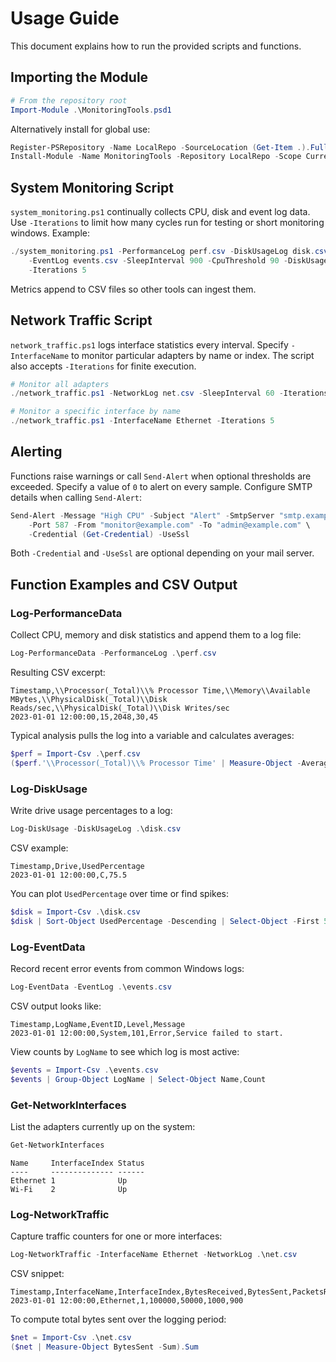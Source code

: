 # Usage Guide

This document explains how to run the provided scripts and functions.

## Importing the Module

```powershell
# From the repository root
Import-Module .\MonitoringTools.psd1
```

Alternatively install for global use:

```powershell
Register-PSRepository -Name LocalRepo -SourceLocation (Get-Item .).FullName -InstallationPolicy Trusted
Install-Module -Name MonitoringTools -Repository LocalRepo -Scope CurrentUser -Force
```

## System Monitoring Script

`system_monitoring.ps1` continually collects CPU, disk and event log data. Use
`-Iterations` to limit how many cycles run for testing or short monitoring
windows. Example:

```powershell
./system_monitoring.ps1 -PerformanceLog perf.csv -DiskUsageLog disk.csv \
    -EventLog events.csv -SleepInterval 900 -CpuThreshold 90 -DiskUsageThreshold 80 \ 
    -Iterations 5
```

Metrics append to CSV files so other tools can ingest them.

## Network Traffic Script

`network_traffic.ps1` logs interface statistics every interval. Specify
`-InterfaceName` to monitor particular adapters by name or index. The script
also accepts `-Iterations` for finite execution.

```powershell
# Monitor all adapters
./network_traffic.ps1 -NetworkLog net.csv -SleepInterval 60 -Iterations 10

# Monitor a specific interface by name
./network_traffic.ps1 -InterfaceName Ethernet -Iterations 5
```

## Alerting

Functions raise warnings or call `Send-Alert` when optional thresholds are
exceeded. Specify a value of `0` to alert on every sample. Configure SMTP details when calling `Send-Alert`:

```powershell
Send-Alert -Message "High CPU" -Subject "Alert" -SmtpServer "smtp.example.com" \
    -Port 587 -From "monitor@example.com" -To "admin@example.com" \
    -Credential (Get-Credential) -UseSsl
```
Both `-Credential` and `-UseSsl` are optional depending on your mail server.

## Function Examples and CSV Output

### Log-PerformanceData
Collect CPU, memory and disk statistics and append them to a log file:

```powershell
Log-PerformanceData -PerformanceLog .\perf.csv
```

Resulting CSV excerpt:

```
Timestamp,\\Processor(_Total)\\% Processor Time,\\Memory\\Available MBytes,\\PhysicalDisk(_Total)\\Disk Reads/sec,\\PhysicalDisk(_Total)\\Disk Writes/sec
2023-01-01 12:00:00,15,2048,30,45
```

Typical analysis pulls the log into a variable and calculates averages:

```powershell
$perf = Import-Csv .\perf.csv
($perf.'\\Processor(_Total)\\% Processor Time' | Measure-Object -Average).Average
```

### Log-DiskUsage
Write drive usage percentages to a log:

```powershell
Log-DiskUsage -DiskUsageLog .\disk.csv
```

CSV example:

```
Timestamp,Drive,UsedPercentage
2023-01-01 12:00:00,C,75.5
```

You can plot `UsedPercentage` over time or find spikes:

```powershell
$disk = Import-Csv .\disk.csv
$disk | Sort-Object UsedPercentage -Descending | Select-Object -First 5
```

### Log-EventData
Record recent error events from common Windows logs:

```powershell
Log-EventData -EventLog .\events.csv
```

CSV output looks like:

```
Timestamp,LogName,EventID,Level,Message
2023-01-01 12:00:00,System,101,Error,Service failed to start.
```

View counts by `LogName` to see which log is most active:

```powershell
$events = Import-Csv .\events.csv
$events | Group-Object LogName | Select-Object Name,Count
```

### Get-NetworkInterfaces
List the adapters currently up on the system:

```powershell
Get-NetworkInterfaces
```

```
Name     InterfaceIndex Status
----     -------------- ------
Ethernet 1              Up
Wi-Fi    2              Up
```

### Log-NetworkTraffic
Capture traffic counters for one or more interfaces:

```powershell
Log-NetworkTraffic -InterfaceName Ethernet -NetworkLog .\net.csv
```

CSV snippet:

```
Timestamp,InterfaceName,InterfaceIndex,BytesReceived,BytesSent,PacketsReceived,PacketsSent
2023-01-01 12:00:00,Ethernet,1,100000,50000,1000,900
```

To compute total bytes sent over the logging period:

```powershell
$net = Import-Csv .\net.csv
($net | Measure-Object BytesSent -Sum).Sum
```
